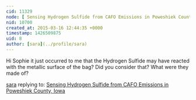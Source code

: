 ```yaml
---
cid: 11329
node: [ Sensing Hydrogen Sulfide from CAFO Emissions in Poweshiek County, Iowa](../notes/sophie/07-16-2014/sensing-hydrogen-sulfide-from-cafo-emissions-in-poweshiek-county-iowa)
nid: 10700
created_at: 2015-03-16 12:44:35 +0000
timestamp: 1426509875
uid: 8
author: [sara](../profile/sara)
---
```


Hi Sophie it just occurred to me that the Hydrogen Sulfide may have reacted with the metallic surface of the bag? Did you consider that? What were they made of?

[sara](../profile/sara) replying to: [ Sensing Hydrogen Sulfide from CAFO Emissions in Poweshiek County, Iowa](../notes/sophie/07-16-2014/sensing-hydrogen-sulfide-from-cafo-emissions-in-poweshiek-county-iowa)

